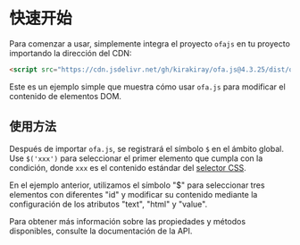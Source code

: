 <template is="exm-article">
<a href="../../publics/examples/set-props.html" preview></a>
</template>

# 快速开始

Para comenzar a usar, simplemente integra el proyecto `ofajs` en tu proyecto importando la dirección del CDN:

```html
<script src="https://cdn.jsdelivr.net/gh/kirakiray/ofa.js@4.3.25/dist/ofa.js"></script>
```

Este es un ejemplo simple que muestra cómo usar `ofa.js` para modificar el contenido de elementos DOM.

## 使用方法

Después de importar `ofa.js`, se registrará el símbolo `$` en el ámbito global. Use `$('xxx')` para seleccionar el primer elemento que cumpla con la condición, donde `xxx` es el contenido estándar del [selector CSS](https://developer.mozilla.org/en-US/docs/Web/CSS/CSS_selectors).

En el ejemplo anterior, utilizamos el símbolo "$" para seleccionar tres elementos con diferentes "id" y modificar su contenido mediante la configuración de los atributos "text", "html" y "value".

Para obtener más información sobre las propiedades y métodos disponibles, consulte la documentación de la API.
